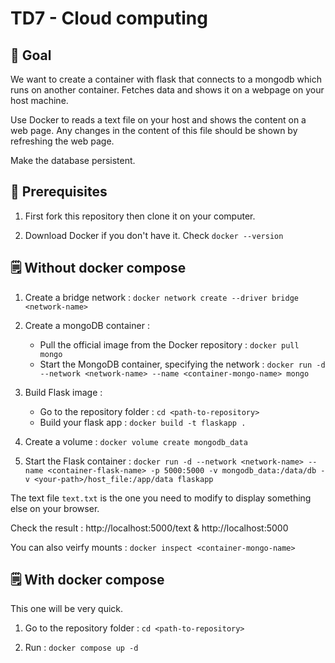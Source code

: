 # TD7 - Cloud computing
## 🌟 Goal

We want to create a container with flask that connects to a mongodb which runs on another container. Fetches data and shows it on a webpage on your host machine.

Use Docker to reads a text file on your host and shows the content on a web page. Any changes in the content of this file should be shown by refreshing the web page.

Make the database persistent.

## 👷 Prerequisites

1. First fork this repository then clone it on your computer.

2. Download Docker if you don't have it. Check  `docker --version`

## 🗒 Without docker compose 

1. Create a bridge network : 
    `docker network create --driver bridge <network-name>`

2. Create a mongoDB container : 
    - Pull the official image from the Docker repository : `docker pull mongo`
    - Start the MongoDB container, specifying the network : `docker run -d --network <network-name> --name <container-mongo-name> mongo`

3. Build Flask image :
    - Go to the repository folder : `cd <path-to-repository>`
    - Build your flask app : `docker build -t flaskapp . `

4. Create a volume : `docker volume create mongodb_data`

5. Start the Flask container : `docker run -d --network <network-name> --name <container-flask-name> -p 5000:5000 -v mongodb_data:/data/db -v <your-path>/host_file:/app/data flaskapp`
 

The text file `text.txt` is the one you need to modify to display something else on your browser. 

Check the result : http://localhost:5000/text & http://localhost:5000

You can also veirfy mounts : `docker inspect <container-mongo-name>`

## 🗒 With docker compose
This one will be very quick. 

1. Go to the repository folder : `cd <path-to-repository>`

2. Run : `docker compose up -d`



  




